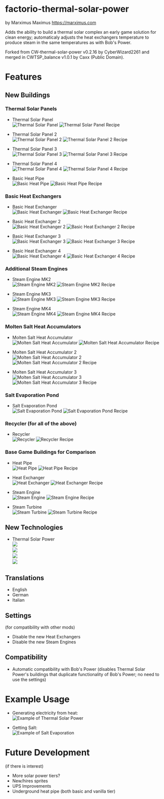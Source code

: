 # factorio-thermal-solar-power

by Marximus Maximus
https://marximus.com

Adds the ability to build a thermal solar complex an early game solution for clean energy; automaticaly adjusts the heat exchangers temperature to produce steam in the same temperatures as with Bob's Power.

Forked from CW-thermal-solar-power v0.2.16 by CyberWizard2261 and merged in CWTSP_balance v1.0.1 by Caxx (Public Domain).

# Features
## New Buildings

### Thermal Solar Panels

* Thermal Solar Panel<br>
![Thermal Solar Panel](https://raw.githubusercontent.com/MarximusMaximus/factorio-thermal-solar-power/main/assets/thermal-solar-panel.png) ![Thermal Solar Panel Recipe](https://raw.githubusercontent.com/MarximusMaximus/factorio-thermal-solar-power/main/assets/thermal-solar-panel-recipe.png)

* Thermal Solar Panel 2<br>
![Thermal Solar Panel 2](https://raw.githubusercontent.com/MarximusMaximus/factorio-thermal-solar-power/main/assets/thermal-solar-panel2.png) ![Thermal Solar Panel 2 Recipe](https://raw.githubusercontent.com/MarximusMaximus/factorio-thermal-solar-power/main/assets/thermal-solar-panel2-recipe.png)

* Thermal Solar Panel 3<br>
![Thermal Solar Panel 3](https://raw.githubusercontent.com/MarximusMaximus/factorio-thermal-solar-power/main/assets/thermal-solar-panel3.png) ![Thermal Solar Panel 3 Recipe](https://raw.githubusercontent.com/MarximusMaximus/factorio-thermal-solar-power/main/assets/thermal-solar-panel3-recipe.png)

* Thermal Solar Panel 4<br>
![Thermal Solar Panel 4](https://raw.githubusercontent.com/MarximusMaximus/factorio-thermal-solar-power/main/assets/thermal-solar-panel4.png) ![Thermal Solar Panel 4 Recipe](https://raw.githubusercontent.com/MarximusMaximus/factorio-thermal-solar-power/main/assets/thermal-solar-panel4-recipe.png)

* Basic Heat Pipe<br>
![Basic Heat Pipe](https://raw.githubusercontent.com/MarximusMaximus/factorio-thermal-solar-power/main/assets/basic-heat-pipe.png) ![Basic Heat Pipe Recipe](https://raw.githubusercontent.com/MarximusMaximus/factorio-thermal-solar-power/main/assets/basic-heat-pipe-recipe.png)<br>

### Basic Heat Exchangers

* Basic Heat Exchanger<br>
![Basic Heat Exchanger](https://raw.githubusercontent.com/MarximusMaximus/factorio-thermal-solar-power/main/assets/basic-heat-exchanger.png) ![Basic Heat Exchanger Recipe](https://raw.githubusercontent.com/MarximusMaximus/factorio-thermal-solar-power/main/assets/basic-heat-exchanger-recipe.png)

* Basic Heat Exchanger 2<br>
![Basic Heat Exchanger 2](https://raw.githubusercontent.com/MarximusMaximus/factorio-thermal-solar-power/main/assets/basic-heat-exchanger2.png) ![Basic Heat Exchanger 2 Recipe](https://raw.githubusercontent.com/MarximusMaximus/factorio-thermal-solar-power/main/assets/basic-heat-exchanger2-recipe.png)

* Basic Heat Exchanger 3<br>
![Basic Heat Exchanger 3](https://raw.githubusercontent.com/MarximusMaximus/factorio-thermal-solar-power/main/assets/basic-heat-exchanger3.png) ![Basic Heat Exchanger 3 Recipe](https://raw.githubusercontent.com/MarximusMaximus/factorio-thermal-solar-power/main/assets/basic-heat-exchanger3-recipe.png)

* Basic Heat Exchanger 4<br>
![Basic Heat Exchanger 4](https://raw.githubusercontent.com/MarximusMaximus/factorio-thermal-solar-power/main/assets/basic-heat-exchanger4.png) ![Basic Heat Exchanger 4 Recipe](https://raw.githubusercontent.com/MarximusMaximus/factorio-thermal-solar-power/main/assets/basic-heat-exchanger4-recipe.png)

### Additional Steam Engines

* Steam Engine MK2<br>
![Steam Engine MK2](https://raw.githubusercontent.com/MarximusMaximus/factorio-thermal-solar-power/main/assets/steam-engine2.png) ![Steam Engine MK2 Recipe](https://raw.githubusercontent.com/MarximusMaximus/factorio-thermal-solar-power/main/assets/steam-engine2-recipe.png)

* Steam Engine MK3<br>
![Steam Engine MK3](https://raw.githubusercontent.com/MarximusMaximus/factorio-thermal-solar-power/main/assets/steam-engine3.png) ![Steam Engine MK3 Recipe](https://raw.githubusercontent.com/MarximusMaximus/factorio-thermal-solar-power/main/assets/steam-engine3-recipe.png)

* Steam Engine MK4<br>
![Steam Engine MK4](https://raw.githubusercontent.com/MarximusMaximus/factorio-thermal-solar-power/main/assets/steam-engine4.png) ![Steam Engine MK4 Recipe](https://raw.githubusercontent.com/MarximusMaximus/factorio-thermal-solar-power/main/assets/steam-engine4-recipe.png)

### Molten Salt Heat Accumulators

* Molten Salt Heat Accumulator<br>
![Molten Salt Heat Accumulator](https://raw.githubusercontent.com/MarximusMaximus/factorio-thermal-solar-power/main/assets/molten-salt-heat-accumulator.png) ![Molten Salt Heat Accumulator Recipe](https://raw.githubusercontent.com/MarximusMaximus/factorio-thermal-solar-power/main/assets/molten-salt-heat-accumulator-recipe.png)

* Molten Salt Heat Accumulator 2<br>
![Molten Salt Heat Accumulator 2](https://raw.githubusercontent.com/MarximusMaximus/factorio-thermal-solar-power/main/assets/molten-salt-heat-accumulator2.png) ![Molten Salt Heat Accumulator 2 Recipe](https://raw.githubusercontent.com/MarximusMaximus/factorio-thermal-solar-power/main/assets/molten-salt-heat-accumulator2-recipe.png)

* Molten Salt Heat Accumulator 3<br>
![Molten Salt Heat Accumulator 3](https://raw.githubusercontent.com/MarximusMaximus/factorio-thermal-solar-power/main/assets/molten-salt-heat-accumulator3.png) ![Molten Salt Heat Accumulator 3 Recipe](https://raw.githubusercontent.com/MarximusMaximus/factorio-thermal-solar-power/main/assets/molten-salt-heat-accumulator3-recipe.png)

### Salt Evaporation Pond

* Salt Evaporation Pond<br>
![Salt Evaporation Pond](https://raw.githubusercontent.com/MarximusMaximus/factorio-thermal-solar-power/main/assets/salt-evaporation-pond.png) ![Salt Evaporation Pond Recipe](https://raw.githubusercontent.com/MarximusMaximus/factorio-thermal-solar-power/main/assets/salt-evaporation-pond-recipe.png)

### Recycler (for all of the above)

* Recycler<br>
![Recycler](https://raw.githubusercontent.com/MarximusMaximus/factorio-thermal-solar-power/main/assets/recycler.png) ![Recycler Recipe](https://raw.githubusercontent.com/MarximusMaximus/factorio-thermal-solar-power/main/assets/recycler-recipe.png)

### Base Game Buildings for Comparison

* Heat Pipe<br>
![Heat Pipe](https://raw.githubusercontent.com/MarximusMaximus/factorio-thermal-solar-power/main/assets/heat-pipe.png) ![Heat Pipe Recipe](https://raw.githubusercontent.com/MarximusMaximus/factorio-thermal-solar-power/main/assets/heat-pipe-recipe.png)<br>

* Heat Exchanger<br>
![Heat Exchanger](https://raw.githubusercontent.com/MarximusMaximus/factorio-thermal-solar-power/main/assets/heat-exchanger.png) ![Heat Exchanger Recipe](https://raw.githubusercontent.com/MarximusMaximus/factorio-thermal-solar-power/main/assets/heat-exchanger-recipe.png)<br>

* Steam Engine<br>
![Steam Engine](https://raw.githubusercontent.com/MarximusMaximus/factorio-thermal-solar-power/main/assets/steam-engine.png) ![Steam Engine Recipe](https://raw.githubusercontent.com/MarximusMaximus/factorio-thermal-solar-power/main/assets/steam-engine-recipe.png)<br>

* Steam Turbine<br>
![Steam Turbine](https://raw.githubusercontent.com/MarximusMaximus/factorio-thermal-solar-power/main/assets/steam-turbine.png) ![Steam Turbine Recipe](https://raw.githubusercontent.com/MarximusMaximus/factorio-thermal-solar-power/main/assets/steam-turbine-recipe.png)<br>

## New Technologies

* Thermal Solar Power<br>
![](https://raw.githubusercontent.com/MarximusMaximus/factorio-thermal-solar-power/main/assets/thermal-solar-power-tech.png)<br>
![](https://raw.githubusercontent.com/MarximusMaximus/factorio-thermal-solar-power/main/assets/thermal-solar-power-tech2.png)<br>
![](https://raw.githubusercontent.com/MarximusMaximus/factorio-thermal-solar-power/main/assets/thermal-solar-power-tech3.png)<br>
![](https://raw.githubusercontent.com/MarximusMaximus/factorio-thermal-solar-power/main/assets/thermal-solar-power-tech4.png)<br>

## Translations

* English
* German
* Italian

## Settings
(for compatibility with other mods)
* Disable the new Heat Exchangers
* Disable the new Steam Engines

## Compatibility

* Automatic compatibility with Bob's Power (disables Thermal Solar Power's buildings that duplicate functionality of Bob's Power; no need to use the settings)

# Example Usage

* Generating electricity from heat:<br>
![Example of Thermal Solar Power](https://raw.githubusercontent.com/MarximusMaximus/factorio-thermal-solar-power/main/assets/example-thermal-solar-power.png)

* Getting Salt:<br>
![Example of Salt Evaporation](https://raw.githubusercontent.com/MarximusMaximus/factorio-thermal-solar-power/main/assets/example-salt-evaporation.png)

# Future Development
(if there is interest)

* More solar power tiers?
* New/hires sprites
* UPS Improvements
* Underground heat pipe (both basic and vanilla tier)
